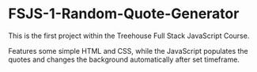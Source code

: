 # FSJS-1-Random-Quote-Generator

This is the first project within the Treehouse Full Stack JavaScript Course.

Features some simple HTML and CSS, while the JavaScript populates the quotes and changes the background automatically after set timeframe.
